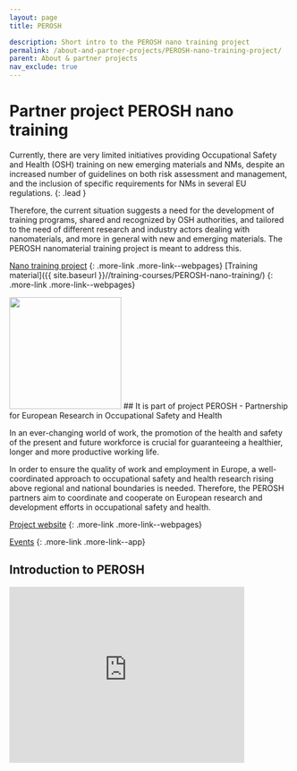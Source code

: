 ```yaml
---
layout: page
title: PEROSH

description: Short intro to the PEROSH nano training project
permalink: /about-and-partner-projects/PEROSH-nano-training-project/
parent: About & partner projects
nav_exclude: true
---
```


#  Partner project PEROSH nano training
Currently, there are very limited initiatives providing Occupational Safety and Health (OSH) training on new emerging materials and NMs, despite an increased number of guidelines on both risk assessment and management, and the inclusion of specific requirements for NMs in several EU regulations.
{: .lead }

Therefore, the current situation suggests a need for the development of training programs, shared and recognized by OSH authorities, and tailored to the need of different research and industry actors dealing with nanomaterials, and more in general with new and emerging materials. The PEROSH nanomaterial training project is meant to address this.

[Nano training project](https://perosh.eu/project/nanomaterials-training-project/)
{: .more-link .more-link--webpages}
[Training material]({{ site.baseurl }}//training-courses/PEROSH-nano-training/)
{: .more-link .more-link--webpages}


<img src="{{ site.baseurl }}/images/logos/perosh_logo_2colors-02.svg" width="200" class="image--right"/>
##  It is part of project PEROSH - Partnership for European Research in Occupational Safety and Health

In an ever-changing world of work, the promotion of the health and safety of the present and future workforce is crucial for guaranteeing a healthier, longer and more productive working life. 

In order to ensure the quality of work and employment in Europe, a well-coordinated approach to occupational safety and health research rising above regional and national boundaries is needed. Therefore, the PEROSH partners aim to coordinate and cooperate on European research and development efforts in occupational safety and health.

[Project website](https://perosh.eu/)
{: .more-link .more-link--webpages}

[Events](https://perosh.eu/event/)
{: .more-link .more-link--app}


## Introduction to PEROSH

<iframe width="420" height="315" src="https://www.youtube.com/embed/9YJ00f5h2aE" frameborder="0" allowfullscreen="allowfullscreen">&nbsp;</iframe>

